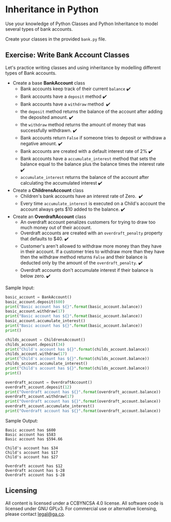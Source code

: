# Inheritance in Python

Use your knowledge of Python Classes and Python Inheritance to model several
types of bank accounts.

Create your classes in the provided `bank.py` file.

## Exercise: Write Bank Account Classes

Let's practice writing classes and using inheritance by modelling different types
of Bank accounts.

- Create a base **BankAccount** class
  - Bank accounts keep track of their current `balance` ✔️
  - Bank accounts have a `deposit` method ✔️
  - Bank accounts have a `withdraw` method ️ ✔️️️️
  - the `deposit` method returns the balance of the account after adding
    the deposited amount. ✔️
  - the `withdraw` method returns the amount of money that was successfully
    withdrawn. ✔️
  - Bank accounts return `False` if someone tries to deposit or withdraw
    a negative amount. ✔️
  - Bank accounts are created with a default interest rate of 2% ✔️
  - Bank accounts have a `accumulate_interest` method that sets the balance
    equal to the balance plus the balance times the interest rate ✔️
  - `accumulate_interest` returns the balance of the account after calculating
    the accumulated interest ✔️
- Create a **ChildrensAccount** class
  - Children's bank accounts have an interest rate of Zero. ️️ ✔️
  - Every time `accumulate_interest` is executed on a Child's account the
    account always gets \$10 added to the balance. ✔️
- Create an **OverdraftAccount** class
  - An overdraft account penalizes customers for trying to draw too much
    money out of their account.
  - Overdraft accounts are created with an `overdraft_penalty` property
    that defaults to \$40. ✔️
  - Customer's aren't allowed to withdraw more money than they have in their
    account. If a customer tries to withdraw more than they have then the
    withdraw method returns `False` and their balance is deducted only by
    the amount of the `overdraft_penalty`. ✔️
  - Overdraft accounts don't accumulate interest if their balance is below zero. ✔️

Sample Input:

```python
basic_account = BankAccount()
basic_account.deposit(600)
print("Basic account has ${}".format(basic_account.balance))
basic_account.withdraw(17)
print("Basic account has ${}".format(basic_account.balance))
basic_account.accumulate_interest()
print("Basic account has ${}".format(basic_account.balance))
print()

childs_account = ChildrensAccount()
childs_account.deposit(34)
print("Child's account has ${}".format(childs_account.balance))
childs_account.withdraw(17)
print("Child's account has ${}".format(childs_account.balance))
childs_account.accumulate_interest()
print("Child's account has ${}".format(childs_account.balance))
print()

overdraft_account = OverdraftAccount()
overdraft_account.deposit(12)
print("Overdraft account has ${}".format(overdraft_account.balance))
overdraft_account.withdraw(17)
print("Overdraft account has ${}".format(overdraft_account.balance))
overdraft_account.accumulate_interest()
print("Overdraft account has ${}".format(overdraft_account.balance))
```

Sample Output:

```
Basic account has $600
Basic account has $583
Basic account has $594.66

Child's account has $34
Child's account has $17
Child's account has $27

Overdraft account has $12
Overdraft account has $-28
Overdraft account has $-28
```

## Licensing

All content is licensed under a CC­BY­NC­SA 4.0 license.
All software code is licensed under GNU GPLv3. For commercial use or alternative licensing, please contact legal@ga.co.
